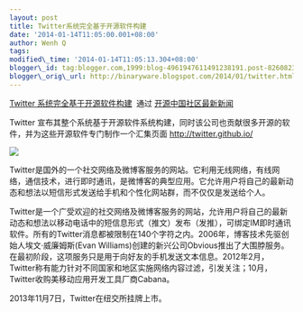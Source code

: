 ```yaml
--- 
layout: post 
title: Twitter系统完全基于开源软件构建 
date: '2014-01-14T11:05:00.001+08:00' 
author: Wenh Q
tags:
modified\_time: '2014-01-14T11:05:13.304+08:00' 
blogger\_id: tag:blogger.com,1999:blog-4961947611491238191.post-8260823150283392993
blogger\_orig\_url: http://binaryware.blogspot.com/2014/01/twitter.html
--- 
```

[Twitter
系统完全基于开源软件构建](http://www.oschina.net/news/47756/twitter-based-on-opensource)  通过
[开源中国社区最新新闻](http://www.oschina.net/?from=rss)



Twitter
宣布其整个系统基于开源软件系统构建，同时该公司也贡献很多开源的软件，并为这些开源软件专门制作一个汇集页面
<http://twitter.github.io/>



![](https://images-blogger-opensocial.googleusercontent.com/gadgets/proxy?url=http%3A%2F%2Fstatic.oschina.net%2Fuploads%2Fspace%2F2014%2F0113%2F070016_rPk9_12.png&container=blogger&gadget=a&rewriteMime=image%2F*)



Twitter是国外的一个社交网络及微博客服务的网站。它利用无线网络，有线网络，通信技术，进行即时通讯，是微博客的典型应用。它允许用户将自己的最新动态和想法以短信形式发送给手机和个性化网站群，而不仅仅是发送给个人。



Twitter是一个广受欢迎的社交网络及微博客服务的网站，允许用户将自己的最新动态和想法以移动电话中的短信息形式（推文）发布（发推），可绑定IM即时通讯软件。所有的Twitter消息都被限制在140个字符之内。2006年，博客技术先驱创始人埃文·威廉姆斯(Evan
Williams)创建的新兴公司Obvious推出了大围脖服务。在最初阶段，这项服务只是用于向好友的手机发送文本信息。2012年2月，Twitter称有能力针对不同国家和地区实施网络内容过滤，引发关注；10月，Twitter收购美移动应用开发工具厂商Cabana。



2013年11月7日，Twitter在纽交所挂牌上市。
